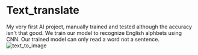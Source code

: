 # Text_translate

My very first AI project, manually trained and tested although the accuracy isn't that good.
We train our model to recognize English alphbets using CNN. 
Our trained model can only read a word not a sentence.
![text_to_image](https://github.com/Lwee-Ahn/Text_translate/assets/104821083/c8c4211d-7e79-4e43-88b3-b3d511b8f943)

